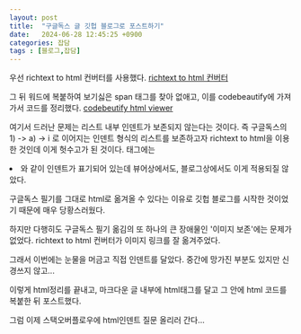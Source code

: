 ```yaml
---
layout: post
title:  "구글독스 글 깃헙 블로그로 포스트하기"
date:   2024-06-28 12:45:25 +0900
categories: 잡담
tags : [블로그,잡담]
---
```


우선 richtext to html 컨버터를 사용했다. 
[richtext to html 컨버터](https://www.lido.app/tools/rich-text-to-html-converter)

그 뒤 워드에 복붙하여 보기싫은 span 태그를 찾아 없애고, 이를 codebeautify에 가져가서 코드를 정리했다. 
[codebeutify html viewer](https://codebeautify.org/htmlviewer)

여기서 드러난 문제는 리스트 내부 인덴트가 보존되지 않는다는 것이다. 
즉 구글독스의 1) -> a) -> i 로 이어지는 인덴트 형식의 리스트를 보존하고자 richtext to html을 이용한 것인데 이게 헛수고가 된 것이다.
태그에는 <li class="ql-indent-1"> 와 같이 인덴트가 표기되어 있는데 뷰어상에서도, 블로그상에서도 이게 적용되질 않았다. 

구글독스 필기를 그대로 html로 옮겨올 수 있다는 이유로 깃헙 블로그를 시작한 것이었기 때문에 매우 당황스러웠다. 

하지만 다행히도 구글독스 필기 옮김의 또 하나의 큰 장애물인 '이미지 보존'에는 문제가 없었다. richtext to html 컨버터가 이미지 링크를 잘 옮겨주었다. 

그래서 이번에는 눈물을 머금고 직접 인덴트를 달았다. 중간에 망가진 부분도 있지만 신경쓰지 않고...

이렇게 html정리를 끝내고, 마크다운 글 내부에 html태그를 달고 그 안에 html 코드를 복붙한 뒤 포스트했다.

그럼 이제 스택오버플로우에 html인덴트 질문 올리러 간다...
